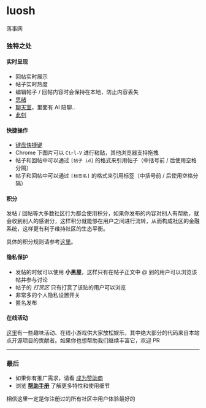 # luosh
落事网
### 独特之处

#### 实时呈现

*   回帖实时展示
*   帖子实时热度
*   编辑帖子 / 回帖内容时会保持在本地，防止内容丢失
*   [思绪](http://luosh.com/article/1507370196853)
*   [聊天室](http://luosh.com/cr)，里面有 AI 陪聊..
*   [此刻](http://luosh.com/timeline)

#### 快捷操作

*   [键盘快捷键](http://luosh.com/article/1507368648517)
*   Chrome 下图片可以 `Ctrl-V` 进行粘贴，其他浏览器支持拖拽
*   帖子和回帖中可以通过 `[帖子 id]` 的格式来引用帖子（中括号前 / 后使用空格分隔）
*   帖子和回帖中可以通过 `[标签名]` 的格式来引用标签（中括号前 / 后使用空格分隔）

#### 积分

发帖 / 回帖等大多数社区行为都会使用积分，如果你发布的内容对别人有帮助，就会收到别人的感谢分，这样积分就能够在用户之间进行流转，从而构成社区的金融系统，这样更有利于维持社区的生态平衡。

具体的积分规则请参考[这里](http://luosh.com/article/1507369975042)。

#### 隐私保护

*   发帖的时候可以使用 **小黑屋**，这样只有在帖子正文中 @ 到的用户可以浏览该帖并参与讨论
*   帖子的 _打赏区_ 只有打赏了该贴的用户可以浏览
*   非常多的个人隐私设置开关
*   匿名发布


#### 在线活动

[这里](http://luosh.com/activities)有一些趣味活动、在线小游戏供大家放松娱乐，其中绝大部分的代码来自本站点开源项目的贡献者。如果你也想帮助我们继续丰富它，欢迎 PR 

* * *

### 最后

*   如果你有推广需求，请看 [成为赞助商](http://luosh.com/article/1507370540915)
*   浏览 [**帮助手册**](http://luosh.com/settings/help) 了解更多特性和使用细节

相信这里一定是你注册过的所有社区中用户体验最好的 
